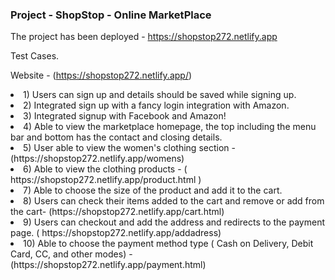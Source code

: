 ###  Project - ShopStop -  Online MarketPlace


The project has been deployed - https://shopstop272.netlify.app


Test Cases.

Website - (https://shopstop272.netlify.app/)

<li>1)  Users can sign up and details should be saved while signing up.</li>
<li>2)  Integrated sign up with a fancy login integration with Amazon.</li>
<li>3)  Integrated signup with Facebook and Amazon!</li>
<li>4)  Able to view the marketplace homepage, the top including the menu bar and bottom has the contact and closing details.</li>
<li>5)  User able to view the women's clothing section - (https://shopstop272.netlify.app/womens)</li>
<li>6)  Able to view the clothing products - ( https://shopstop272.netlify.app/product.html )</li>
<li>7)  Able to choose the size of the product and add it to the cart.</li>
<li>8)  Users can check their items added to the cart and remove or  add from the cart- (https://shopstop272.netlify.app/cart.html)</li>
<li>9)  Users can checkout and add the address and redirects to the payment page. ( https://shopstop272.netlify.app/addadress)</li>
<li>10) Able to choose the payment method type ( Cash on Delivery, Debit Card, CC, and other modes) - (https://shopstop272.netlify.app/payment.html)</li>
